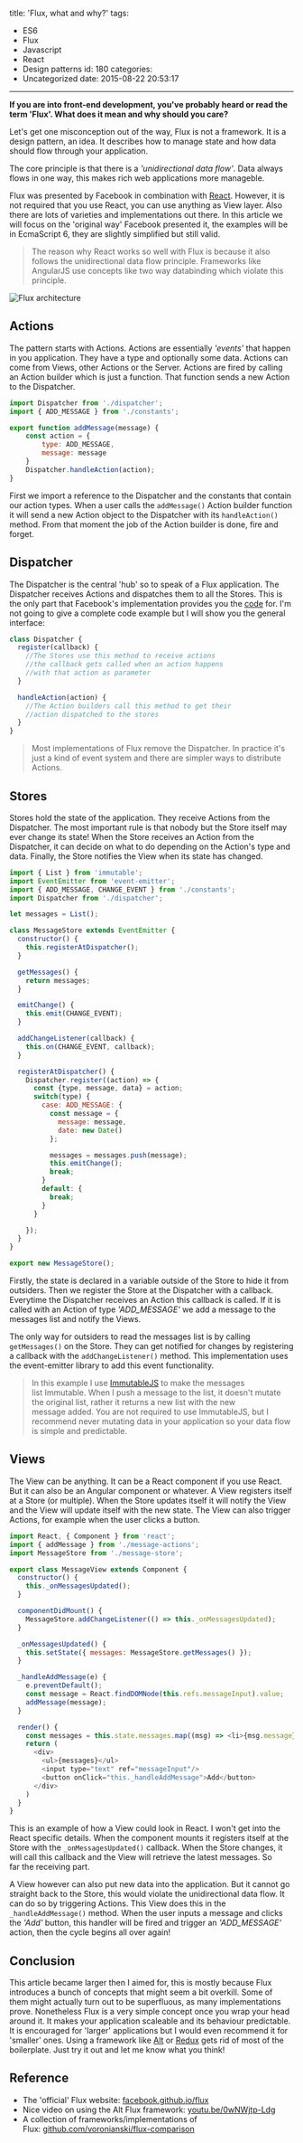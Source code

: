 title: 'Flux, what and why?'
tags:
  - ES6
  - Flux
  - Javascript
  - React
  - Design patterns
id: 180
categories:
  - Uncategorized
date: 2015-08-22 20:53:17
---

**If you are into front-end development, you've probably heard or read the term 'Flux'. What does it mean and why should you care?**

<!-- more -->

Let's get one misconception out of the way, Flux is not a framework. It is a design pattern, an idea. It describes how to manage state and how data should flow through your application.

The core principle is that there is a _'unidirectional data flow'_. Data always flows in one way, this makes rich web applications more manageble.

Flux was presented by Facebook in combination with [React](http://facebook.github.io/react/). However, it is not required that you use React, you can use anything as View layer. Also there are lots of varieties and implementations out there. In this article we will focus on the 'original way' Facebook presented it, the examples will be in EcmaScript 6, they are slightly simplified but still valid.

> The reason why React works so well with Flux is because it also follows the unidirectional data flow principle. Frameworks like AngularJS use concepts like two way databinding which violate this principle.

![Flux architecture](/2015/08/22/flux-what-and-why/flux-architecture.png)

## Actions

The pattern starts with Actions. Actions are essentially _'events'_ that happen in you application. They have a type and optionally some data. Actions can come from Views, other Actions or the Server. Actions are fired by calling an Action builder which is just a function. That function sends a new Action to the Dispatcher.

```javascript
import Dispatcher from './dispatcher';
import { ADD_MESSAGE } from './constants';

export function addMessage(message) {
    const action = {
        type: ADD_MESSAGE,
        message: message
    }
    Dispatcher.handleAction(action);
}
```

First we import a reference to the Dispatcher and the constants that contain our action types. When a user calls the `addMessage()` Action builder function it will send a new Action object to the Dispatcher with its `handleAction()` method. From that moment the job of the Action builder is done, fire and forget.

## Dispatcher

The Dispatcher is the central 'hub' so to speak of a Flux application. The Dispatcher receives Actions and dispatches them to all the Stores. This is the only part that Facebook's implementation provides you the [code](https://www.npmjs.com/package/flux) for. I'm not going to give a complete code example but I will show you the general interface:



```javascript
class Dispatcher {
  register(callback) {
    //The Stores use this method to receive actions
    //the callback gets called when an action happens
    //with that action as parameter
  }

  handleAction(action) {
    //The Action builders call this method to get their
    //action dispatched to the stores
  }
}
```

> Most implementations of Flux remove the Dispatcher. In practice it's just a kind of event system and there are simpler ways to distribute Actions.

## Stores

Stores hold the state of the application. They receive Actions from the Dispatcher. The most important rule is that nobody but the Store itself may ever change its state! When the Store receives an Action from the Dispatcher, it can decide on what to do depending on the Action's type and data. Finally, the Store notifies the View when its state has changed.

```javascript
import { List } from 'immutable';
import EventEmitter from 'event-emitter';
import { ADD_MESSAGE, CHANGE_EVENT } from './constants';
import Dispatcher from './dispatcher';

let messages = List();

class MessageStore extends EventEmitter {
  constructor() {
    this.registerAtDispatcher();
  }

  getMessages() {
    return messages;
  }

  emitChange() {
    this.emit(CHANGE_EVENT);
  }

  addChangeListener(callback) {
    this.on(CHANGE_EVENT, callback);
  }

  registerAtDispatcher() {
    Dispatcher.register((action) => {
      const {type, message, data} = action;
      switch(type) {
        case: ADD_MESSAGE: {
          const message = {
            message: message,
            date: new Date()
          };

          messages = messages.push(message);
          this.emitChange();
          break;
        }
        default: {
          break;
        }
      }

    });
  }
}

export new MessageStore();
```

Firstly, the state is declared in a variable outside of the Store to hide it from outsiders. Then we register the Store at the Dispatcher with a callback. Everytime the Dispatcher receives an Action this callback is called. If it is called with an Action of type *'ADD_MESSAGE'* we add a message to the messages list and notify the Views.

The only way for outsiders to read the messages list is by calling `getMessages()` on the Store. They can get notified for changes by registering a callback with the `addChangeListener()` method. This implementation uses the event-emitter library to add this event functionality.

> In this example I use [ImmutableJS](https://facebook.github.io/immutable-js/docs/#/) to make the messages list Immutable. When I push a message to the list, it doesn't mutate the original list, rather it returns a new list with the new message added. You are not required to use ImmutableJS, but I recommend never mutating data in your application so your data flow is simple and predictable.

## Views

The View can be anything. It can be a React component if you use React. But it can also be an Angular component or whatever. A View registers itself at a Store (or multiple). When the Store updates itself it will notify the View and the View will update itself with the new state. The View can also trigger Actions, for example when the user clicks a button.

```javascript
import React, { Component } from 'react';
import { addMessage } from './message-actions';
import MessageStore from './message-store';

export class MessageView extends Component {
  constructor() {
    this._onMessagesUpdated();
  }

  componentDidMount() {
    MessageStore.addChangeListener(() => this._onMessagesUpdated);
  }

  _onMessagesUpdated() {
    this.setState({ messages: MessageStore.getMessages() });
  }

  _handleAddMessage(e) {
    e.preventDefault();
    const message = React.findDOMNode(this.refs.messageInput).value;
    addMessage(message);
  }

  render() {
    const messages = this.state.messages.map((msg) => <li>{msg.message}</li>)
    return (
      <div>
        <ul>{messages}</ul>
        <input type="text" ref="messageInput"/>
        <button onClick="this._handleAddMessage">Add</button>
      </div>
    )
  }
}
```

This is an example of how a View could look in React. I won't get into the React specific details. When the component mounts it registers itself at the Store with the `_onMessagesUpdated()` callback. When the Store changes, it will call this callback and the View will retrieve the latest messages. So far the receiving part.

A View however can also put new data into the application. But it cannot go straight back to the Store, this would violate the unidirectional data flow. It can do so by triggering Actions. This View does this in the `_handleAddMessage()` method. When the user inputs a message and clicks the _'Add'_ button, this handler will be fired and trigger an *'ADD_MESSAGE'* action, then the cycle begins all over again!

## Conclusion

This article became larger then I aimed for, this is mostly because Flux introduces a bunch of concepts that might seem a bit overkill. Some of them might actually turn out to be superfluous, as many implementations prove. Nonetheless Flux is a very simple concept once you wrap your head around it. It makes your application scaleable and its behaviour predictable. It is encouraged for 'larger' applications but I would even recommend it for 'smaller' ones. Using a framework like [Alt](https://github.com/goatslacker/alt) or [Redux](https://github.com/reflux/refluxjs) gets rid of most of the boilerplate. Just try it out and let me know what you think!

## Reference

*   The 'official' Flux website: [facebook.github.io/flux](https://facebook.github.io/flux/)
*   Nice video on using the Alt Flux framework: [youtu.be/0wNWjtp-Ldg](https://youtu.be/0wNWjtp-Ldg)
*   A collection of frameworks/implementations of Flux: [github.com/voronianski/flux-comparison](https://github.com/voronianski/flux-comparison)
